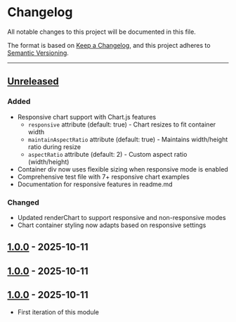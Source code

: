 # Changelog

All notable changes to this project will be documented in this file.

The format is based on [Keep a Changelog](https://keepachangelog.com/en/1.0.0/),
and this project adheres to [Semantic Versioning](https://semver.org/spec/v2.0.0.html).

* * *

## [Unreleased]

### Added
- Responsive chart support with Chart.js features
  - `responsive` attribute (default: true) - Chart resizes to fit container width
  - `maintainAspectRatio` attribute (default: true) - Maintains width/height ratio during resize
  - `aspectRatio` attribute (default: 2) - Custom aspect ratio (width/height)
- Container div now uses flexible sizing when responsive mode is enabled
- Comprehensive test file with 7+ responsive chart examples
- Documentation for responsive features in readme.md

### Changed
- Updated renderChart to support responsive and non-responsive modes
- Chart container styling now adapts based on responsive settings

## [1.0.0] - 2025-10-11

## [1.0.0] - 2025-10-11

## [1.0.0] - 2025-10-11

- First iteration of this module

[unreleased]: https://github.com/ortus-boxlang/bx-charts/compare/v1.0.0...HEAD
[1.0.0]: https://github.com/ortus-boxlang/bx-charts/compare/v1.0.0...v1.0.0
